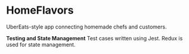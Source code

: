 # HomeFlavors
UberEats-style app connecting homemade chefs and customers.

**Testing and State Management**
   Test cases written using Jest. Redux is used for state management.
